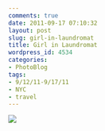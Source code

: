 ```yaml
---
comments: true
date: 2011-09-17 07:10:32
layout: post
slug: girl-in-laundromat
title: Girl in Laundromat
wordpress_id: 4534
categories:
- PhotoBlog
tags:
- 9/12/11-9/17/11
- NYC
- travel
---
```


![](http://ryanfitzer.com/main/wp-content/uploads/2011/09/2011-09-13-at-15-38-52.jpg)

